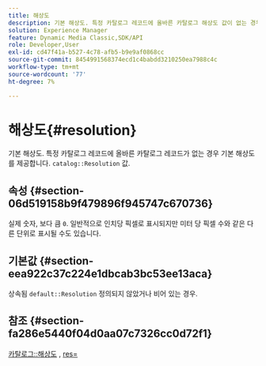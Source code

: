 ```yaml
---
title: 해상도
description: 기본 해상도. 특정 카탈로그 레코드에 올바른 카탈로그 해상도 값이 없는 경우 기본 해상도를 제공합니다.
solution: Experience Manager
feature: Dynamic Media Classic,SDK/API
role: Developer,User
exl-id: cd47f41a-b527-4c78-afb5-b9e9af0868cc
source-git-commit: 8454991568374ecd1c4babdd3210250ea7988c4c
workflow-type: tm+mt
source-wordcount: '77'
ht-degree: 7%

---
```


# 해상도{#resolution}

기본 해상도. 특정 카탈로그 레코드에 올바른 카탈로그 레코드가 없는 경우 기본 해상도를 제공합니다. `catalog::Resolution` 값.

## 속성 {#section-06d519158b9f479896f945747c670736}

실제 숫자, 보다 큼 `0`. 일반적으로 인치당 픽셀로 표시되지만 미터 당 픽셀 수와 같은 다른 단위로 표시될 수도 있습니다.

## 기본값 {#section-eea922c37c224e1dbcab3bc53ee13aca}

상속됨 `default::Resolution` 정의되지 않았거나 비어 있는 경우.

## 참조 {#section-fa286e5440f04d0aa07c7326cc0d72f1}

[카탈로그::해상도](../../../../../ir-api/material-cat/image-rendering-api-ref/c-ir-material-catalog/c-ir-material-data-reference/r-ir-resolution-dataref.md#reference-6a2d64c2d72b438fade58a3391569da7) , [res=](../../../../../ir-api/http-protocol/image-rendering-api-ref/c-ir-http-protocol-ref/c-ir-http-protocol-command-reference/r-ir-res.md#reference-0ad9de8887144c83a6db97b4994f7c04)
